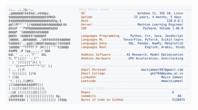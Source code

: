 <picture>
  <source srcset="https://raw.githubusercontent.com/mmazinjameel/mmazinjameel/main/dark_mode.svg?v=1741573701" media="(prefers-color-scheme: dark)">
  <img src="https://raw.githubusercontent.com/mmazinjameel/mmazinjameel/main/light_mode.svg?v=1741573701">
</picture>
